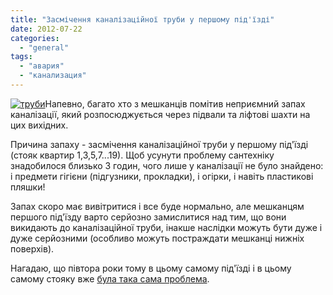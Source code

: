 ```yaml
---
title: "Засмічення каналізаційної труби у першому під'їзді"
date: 2012-07-22
categories: 
  - "general"
tags: 
  - "авария"
  - "канализация"
---
```


[![](http://shevchenko4a.brovary.org/wp-content/uploads/2012/07/trybi-300x200.jpg "труби")](http://shevchenko4a.brovary.org/wp-content/uploads/2012/07/trybi.jpg)Напевно, багато хто з мешканців помітив неприємний запах каналізації, який розпосюджується через підвали та ліфтові шахти на цих вихідних.

Причина запаху - засмічення каналізаційної труби у першому під'їзді (стояк квартир 1,3,5,7...19). Щоб усунути проблему сантехніку знадобилося близько 3 годин, чого лише у каналізації не було знайдено: і предмети гігієни (підгузники, прокладки), і огірки, і навіть пластикові пляшки!

Запах скоро має вивітритися і все буде нормально, але мешканцям першого під'їзду варто серйозно замислитися над тим, що вони викидають до каналізаційної труби, інакше наслідки можуть бути дуже і дуже серйозними (особливо можуть постраждати мешканці нижніх поверхів).

Нагадаю, що півтора роки тому в цьому самому під'їзді і в цьому самому стояку вже [була така сама проблема](http://shevchenko4a.brovary.org/zabita-kanalizatsiya-v-pervom-podyezde/).
